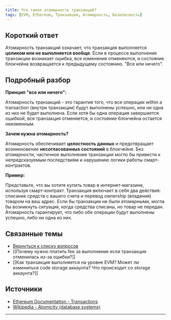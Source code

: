 ```yaml
---
title: Что такое атомарность транзакций?
tags: [EVM, Ethereum, Транзакции, Атомарность, Безопасность]
---
```


## Короткий ответ

Атомарность транзакций означает, что транзакция выполняется **целиком или не выполняется вообще**.  Если в процессе выполнения транзакции возникает ошибка, все изменения отменяются, и состояние блокчейна возвращается к предыдущему состоянию.  "Все или ничего".



## Подробный разбор

**Принцип "все или ничего":**

Атомарность транзакций - это гарантия того, что все операции within a transaction (внутри транзакции) будут выполнены успешно, или ни одна из них не будет выполнена. Если хотя бы одна операция завершается ошибкой, вся транзакция отменяется, и состояние блокчейна остается неизменным.

**Зачем нужна атомарность?**

Атомарность обеспечивает **целостность данных** и предотвращает возникновение **несогласованных состояний** в блокчейне.  Без атомарности, частичное выполнение транзакции могло бы привести к непредсказуемым последствиям и нарушению логики работы смарт-контрактов.


**Пример:**

Представьте, что вы хотите купить товар в интернет-магазине, используя смарт-контракт. Транзакция включает в себя два действия: списание средств с вашего счета и перевод ownership (владения) товаром на ваш адрес.  Если бы транзакции не были атомарными,  могла бы возникнуть ситуация, когда средства списаны, но товар не передан.  Атомарность гарантирует, что либо обе операции будут выполнены успешно, либо ни одна из них.


## Связанные темы

* [Вернуться к списку вопросов](4.%20Список%20вопросов.md)
* [[Почему нужно платить fee за выполнение если транзакция отменилась из-за ошибки?]]
* [[Как транзакция выполняется на уровне EVM? Может ли измениться code storage аккаунта? Что происходит со storage аккаунта?]]


## Источники

* [Ethereum Documentation - Transactions](https://ethereum.org/en/developers/docs/transactions/)
* [Wikipedia - Atomicity (database systems)](https://en.wikipedia.org/wiki/Atomicity_(database_systems))



---